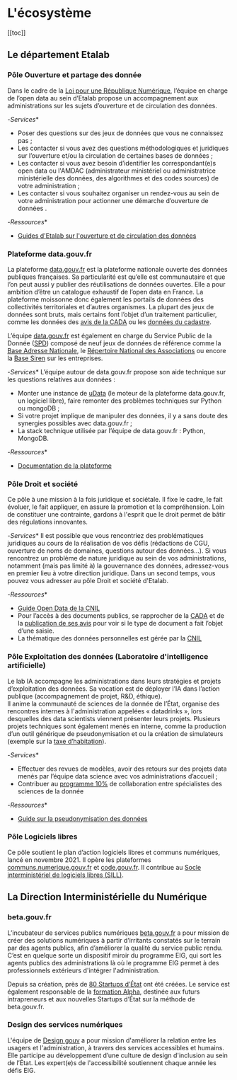 # L'écosystème

[[toc]]

## Le département Etalab

### Pôle Ouverture et partage des donnée
Dans le cadre de la [Loi pour une République Numérique](https://www.legifrance.gouv.fr/affichTexte.do?cidTexte=JORFTEXT000033202746&categorieLien=id), l’équipe en charge de l’open data au sein d’Etalab propose un accompagnement aux administrations sur les sujets d’ouverture et de circulation des données. 

-*Services**
-	Poser des questions sur des jeux de données que vous ne connaissez pas ;
-	Les contacter si vous avez des questions méthodologiques et juridiques sur l’ouverture et/ou la circulation de certaines bases de données ;
-	Les contacter si vous avez besoin d’identifier les correspondant(e)s open data ou l'AMDAC (administrateur ministériel ou administratrice ministérielle des données, des algorithmes et des codes sources) de votre administration ;
-	Les contacter si vous souhaitez organiser un rendez-vous au sein de votre administration pour actionner une démarche d’ouverture de données .

-*Ressources** 
-	[Guides d'Etalab sur l'ouverture et de circulation des données](https://guides.etalab.gouv.fr/accueil.html)

### Plateforme data.gouv.fr
La plateforme [data.gouv.fr](https://www.data.gouv.fr/) est la plateforme nationale ouverte des données publiques françaises. Sa particularité est qu’elle est communautaire et que l’on peut aussi y publier des réutilisations de données ouvertes. Elle a pour ambition d’être un catalogue exhaustif de l’open data en France. La plateforme moissonne donc également les portails de données des collectivités territoriales et d’autres organismes.  La plupart des jeux de données sont bruts, mais certains font l’objet d’un traitement particulier, comme les données des [avis de la CADA](https://cada.data.gouv.fr/) ou les [données du cadastre](https://cadastre.data.gouv.fr/).   

L’équipe [data.gouv.fr](https://www.data.gouv.fr/) est également en charge du Service Public de la Donnée ([SPD](https://www.data.gouv.fr/fr/reference)) composé de neuf jeux de données de référence comme la [Base Adresse Nationale](https://adresse.data.gouv.fr/), le [Répertoire National des Associations](https://www.data.gouv.fr/fr/datasets/repertoire-national-des-associations/) ou encore la [Base Siren](https://www.data.gouv.fr/fr/datasets/base-sirene-des-entreprises-et-de-leurs-etablissements-siren-siret-fin-le-30-avril-2019/) sur les entreprises.

-*Services**
L’équipe autour de data.gouv.fr propose son aide technique sur les questions relatives aux données :
-	Monter une instance de [uData](https://github.com/opendatateam/udata) (le moteur de la plateforme data.gouv.fr, un logiciel libre), faire remonter des problèmes techniques sur Python ou mongoDB ;
-	Si votre projet implique de manipuler des données, il y a sans doute des synergies possibles avec data.gouv.fr ; 
-	La stack technique utilisée par l’équipe de data.gouv.fr : Python, MongoDB.

-*Ressources** 
-	[Documentation de la plateforme](https://doc.data.gouv.fr/)

### Pôle Droit et société

Ce pôle à une mission à la fois juridique et sociétale. Il fixe le cadre, le fait évoluer, le fait appliquer, en assure la promotion et la compréhension. Loin de constituer une contrainte, gardons à l'esprit que le droit permet de bâtir des régulations innovantes.

-*Services**
Il est possible que vous rencontriez des problématiques juridiques au cours de la réalisation de vos défis (rédactions de CGU, ouverture de noms de domaines, questions autour des données…). Si vous rencontrez un problème de nature juridique au sein de vos administrations, notamment (mais pas limité à) la gouvernance des données, adressez-vous en premier lieu à votre direction juridique. Dans un second temps, vous pouvez vous adresser au pôle Droit et société d'Etalab. 

-*Ressources**
-	[Guide Open Data de la CNIL ](https://www.cnil.fr/sites/default/files/atoms/files/guide_open_data.pdf)
-	Pour l’accès à des documents publics, se rapprocher de la [CADA](https://www.cada.fr/) et de la [publication de ses avis](https://cada.data.gouv.fr/) pour voir si le type de document a fait l’objet d’une saisie. 
-	La thématique des données personnelles est gérée par la [CNIL](https://www.cnil.fr/) 

### Pôle Exploitation des données (Laboratoire d'intelligence artificielle)

Le lab IA accompagne les administrations dans leurs stratégies et projets d’exploitation des données. Sa vocation est de déployer l’IA dans l’action publique (accompagnement de projet, R&D, éthique).   
Il anime la communauté de sciences de la donnée de l’État, organise des rencontres internes à l'administration appelées « datadrinks », lors desquelles des data scientists viennent présenter leurs projets. Plusieurs projets techniques sont également menés en interne, comme la production d’un outil générique de pseudonymisation et ou la création de simulateurs (exemple sur la [taxe d’habitation](https://www.etalab.gouv.fr/temoignage-peut-on-recoder-la-loi-lexemple-de-la-taxe-dhabitation)). 

-*Services**
-	Effectuer des revues de modèles, avoir des retours sur des projets data menés par l’équipe data science avec vos administrations d’accueil ;
-	Contribuer au [programme 10%](https://www.10pourcent.etalab.gouv.fr/) de collaboration entre spécialistes des sciences de la donnée

-*Ressources** 
-	[Guide sur la pseudonymisation des données](https://guides.etalab.gouv.fr/pseudonymisation/#a-quoi-sert-ce-guide)

### Pôle Logiciels libres
Ce pôle soutient le plan d’action logiciels libres et communs numériques, lancé en novembre 2021. Il opère les plateformes [communs.numerique.gouv.fr](https://communs.numerique.gouv.fr/) et [code.gouv.fr](https://code.gouv.fr/). Il contribue au [Socle interministériel de logiciels libres (SILL)](https://sill.etalab.gouv.fr/software).

## La Direction Interministérielle du Numérique

### beta.gouv.fr
L’incubateur de services publics numériques [beta.gouv.fr](https://beta.gouv.fr/) a pour mission de créer des solutions numériques à partir d’irritants constatés sur le terrain par des agents publics, afin d’améliorer la qualité du service public rendu. C’est en quelque sorte un dispositif miroir du programme EIG, qui sort les agents publics des administrations là où le programme EIG permet à des professionnels extérieurs d'intégrer l'administration.

Depuis sa création, près de [80 Startups d’État](https://beta.gouv.fr/startups/) ont été créées. Le service est également responsable de la [formation Alpha](https://beta.gouv.fr/alpha/), destinée aux futurs intrapreneurs et aux nouvelles Startups d’État sur la méthode de beta.gouv.fr.

### Design des services numériques 
L'équipe de [Design gouv](https://design.numerique.gouv.fr/) a pour mission d'améliorer la relation entre les usagers et l'administration, à travers des services accessibles et humains. Elle participe au développement d’une culture de design d'inclusion au sein de l’État. Les expert(e)s de l'accessibilité soutiennent chaque année les défis EIG.